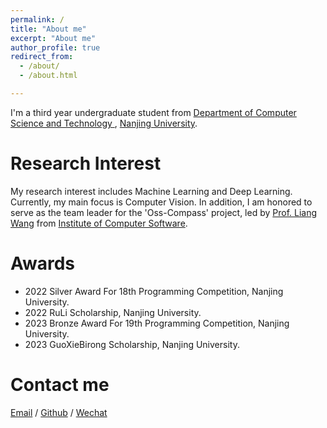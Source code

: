 ```yaml
---
permalink: /
title: "About me"
excerpt: "About me"
author_profile: true
redirect_from: 
  - /about/
  - /about.html

---
```


I'm a third year undergraduate student from [Department of Computer Science and Technology ](https://cs.nju.edu.cn/main.htm), [Nanjing University](https://www.nju.edu.cn/). 

Research Interest
======

My research interest includes Machine Learning and Deep Learning. Currently, my main focus is Computer Vision. In addition, I am honored to serve as the team leader for the 'Oss-Compass' project, led by [Prof. Liang Wang](https://cs.nju.edu.cn/wangliang/index.htm) from [Institute of Computer Software](https://ics.nju.edu.cn/).


Awards
======

- 2022 Silver Award For 18th Programming Competition, Nanjing University.
- 2022 RuLi Scholarship, Nanjing University.
- 2023 Bronze Award For 19th Programming Competition, Nanjing University.
- 2023 GuoXieBirong Scholarship, Nanjing University.

Contact me
======

[Email](mailto:211830093@smail.nju.edu.cn) / [Github](https://github.com/starriver030515) / [Wechat](images/wechat.png)

